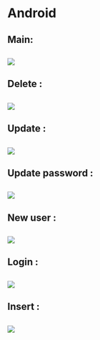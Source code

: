 # Android


<h2> Main: <h2>

<img src="screenShots/main.jpg" >

<h2>Delete : <h2>

<img src="screenShots/delete.jpg" >

<h2>Update : <h2>

<img src="screenShots/update.jpg" >

<h2>Update password :<h2>

<img src="screenShots/update_password.jpg" >

<h2>New user : <h2>

<img src="screenShots/new_user.jpg" >


<h2>Login :<h2>

<img src="screenShots/login.jpg" >

<h2>Insert :<h2>

<img src="screenShots/insert.jpg" >




